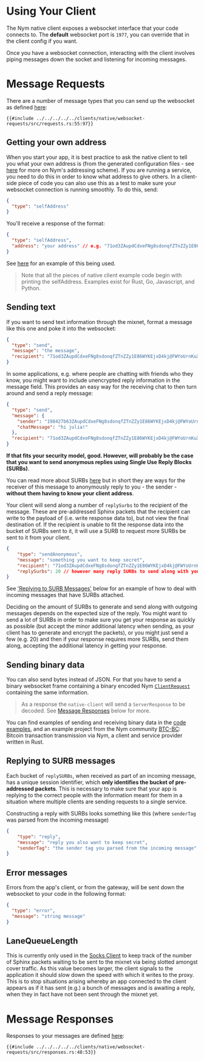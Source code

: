 # Using Your Client
The Nym native client exposes a websocket interface that your code connects to. The **default** websocket port is `1977`, you can override that in the client config if you want.

Once you have a websocket connection, interacting with the client involves piping messages down the socket and listening for incoming messages. 

# Message Requests 
There are a number of message types that you can send up the websocket as defined [here](https://github.com/nymtech/nym/blob/develop/clients/native/websocket-requests/src/requests.rs):  

```rust,noplayground
{{#include ../../../../../clients/native/websocket-requests/src/requests.rs:55:97}}
```

## Getting your own address
When you start your app, it is best practice to ask the native client to tell you what your own address is (from the generated configuration files - see [here](https://nymtech.net/docs/architecture/addressing-system.md) for more on Nym's addressing scheme). If you are running a service, you need to do this in order to know what address to give others. In a client-side piece of code you can also use this as a test to make sure your websocket connection is running smoothly. To do this, send:

```json
{
  "type": "selfAddress"
}
```

You'll receive a response of the format:

```json
{
  "type": "selfAddress",
  "address": "your address" // e.g. "71od3ZAupdCdxeFNg8sdonqfZTnZZy1E86WYKEjxD4kj@FWYoUrnKuXryysptnCZgUYRTauHq4FnEFu2QGn5LZWbm"
}
```

See [here](https://github.com/nymtech/nym/blob/93cc281abc2cc951023b51746fa6f2ead1f56c46/clients/native/examples/python-examples/websocket/textsend.py#L16C9-L16C9) for an example of this being used. 

> Note that all the pieces of native client example code begin with printing the selfAddress. Examples exist for Rust, Go, Javascript, and Python. 

## Sending text
If you want to send text information through the mixnet, format a message like this one and poke it into the websocket:

```json
{
  "type": "send",
  "message": "the message",
  "recipient": "71od3ZAupdCdxeFNg8sdonqfZTnZZy1E86WYKEjxD4kj@FWYoUrnKuXryysptnCZgUYRTauHq4FnEFu2QGn5LZWbm"
}
```

In some applications, e.g. where people are chatting with friends who they know, you might want to include unencrypted reply information in the message field. This provides an easy way for the receiving chat to then turn around and send a reply message:

```json
{
  "type": "send",
  "message": {
    "sender": "198427b63ZAupdCdxeFNg8sdonqfZTnZZy1E86WYKEjxD4kj@FWYoUrnKuXryysptnCZgUYRTauHq4FnEFu2QGn5LZWbm",
    "chatMessage": "hi julia!"
  },
  "recipient": "71od3ZAupdCdxeFNg8sdonqfZTnZZy1E86WYKEjxD4kj@FWYoUrnKuXryysptnCZgUYRTauHq4FnEFu2QGn5LZWbm"
}
```

**If that fits your security model, good. However, will probably be the case that you want to send anonymous replies using Single Use Reply Blocks (SURBs)**.

You can read more about SURBs [here](https://nymtech.net/docs/architecture/traffic-flow.md#private-replies-using-surbs) but in short they are ways for the receiver of this message to anonymously reply to you - the sender - **without them having to know your client address**.

Your client will send along a number of `replySurbs` to the recipient of the message. These are pre-addressed Sphinx packets that the recipient can write to the payload of (i.e. write response data to), but not view the final destination of. If the recipient is unable to fit the response data into the bucket of SURBs sent to it, it will use a SURB to request more SURBs be sent to it from your client.

```json
{
    "type": "sendAnonymous",
    "message": "something you want to keep secret", 
    "recipient": "71od3ZAupdCdxeFNg8sdonqfZTnZZy1E86WYKEjxD4kj@FWYoUrnKuXryysptnCZgUYRTauHq4FnEFu2QGn5LZWbm", 
    "replySurbs": 20 // however many reply SURBs to send along with your message
}
```

See ['Replying to SURB Messages'](#replying-to-surb-messages) below for an example of how to deal with incoming messages that have SURBs attached. 

Deciding on the amount of SURBs to generate and send along with outgoing messages depends on the expected size of the reply. You might want to send a lot of SURBs in order to make sure you get your response as quickly as possible (but accept the minor additional latency when sending, as your client has to generate and encrypt the packets), or you might just send a few (e.g. 20) and then if your response requires more SURBs, send them along, accepting the additional latency in getting your response. 

## Sending binary data
You can also send bytes instead of JSON. For that you have to send a binary websocket frame containing a binary encoded
Nym [`ClientRequest`](https://github.com/nymtech/nym/blob/develop/clients/native/websocket-requests/src/requests.rs#L25) containing the same information.

> As a response the `native-client` will send a `ServerResponse` to be decoded. See [Message Responses](#message-responses) below for more. 

You can find examples of sending and receiving binary data in the [code examples](https://github.com/nymtech/nym/tree/master/clients/native/examples), and an example project from the Nym community [BTC-BC](https://github.com/sgeisler/btcbc-rs/): Bitcoin transaction transmission via Nym, a client and service provider written in Rust.

## Replying to SURB messages
Each bucket of `replySURBs`, when received as part of an incoming message, has a unique session identifier, which **only identifies the bucket of pre-addressed packets**. This is necessary to make sure that your app is replying to the correct people with the information meant for them in a situation where multiple clients are sending requests to a single service. 

Constructing a reply with SURBs looks something like this (where `senderTag` was parsed from the incoming message)

```json
{
    "type": "reply",
    "message": "reply you also want to keep secret",
    "senderTag": "the sender tag you parsed from the incoming message"
}
```

## Error messages
Errors from the app's client, or from the gateway, will be sent down the websocket to your code in the following format:

```json
{
  "type": "error",
  "message": "string message"
}
```

## LaneQueueLength
This is currently only used in the [Socks Client](../socks5-client.md) to keep track of the number of Sphinx packets waiting to be sent to the mixnet via being slotted amongst cover traffic. As this value becomes larger, the client signals to the application it should slow down the speed with which it writes to the proxy. This is to stop situations arising whereby an app connected to the client appears as if it has sent (e.g.) a bunch of messages and is awaiting a reply, when they in fact have not been sent through the mixnet yet.  

# Message Responses 
Responses to your messages are defined [here](https://github.com/nymtech/nym/blob/develop/clients/native/websocket-requests/src/responses.rs):

```rust,noplayground
{{#include ../../../../../clients/native/websocket-requests/src/responses.rs:48:53}}
```
